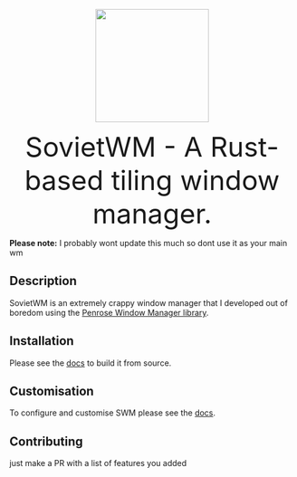 <p align="center">
  <img src="https://i.imgur.com/awBLE8d.png" width="200"/>

  <p align="center" ><font size="7">SovietWM - A Rust-based tiling window manager.</font></p>
</p>





**Please note:** I probably wont update this much so dont use it as your main wm

## Description

SovietWM is an extremely crappy window manager that I developed out of boredom using the [Penrose Window Manager library](https://github.com/sminez/penrose).



## Installation

Please see the [docs](https://theholytachanka.github.io/SovietWM/install) to build it from source.

## Customisation

To configure and customise SWM please see the [docs](https://theholytachanka.github.io/SovietWM/configure).

## Contributing
just make a PR with a list of features you added

